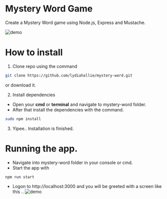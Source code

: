 Mystery Word Game
===
Create a Mystery Word game using Node.js, Express and Mustache.

![demo](mysteryword.gif)

# How to install
1. Clone repo using the command 
```bash
git clone https://github.com/lydiahallie/mystery-word.git
```
or download it.

2. Install dependencies
- Open your **cmd** or **terminal** and navigate to mystery-word folder.
- After that install the dependencies with the command. 
```bash
sudo npm install
```

3. Yipee.. Installation is finished.

# Running the app.
- Navigate into mystery-word folder in your console or cmd.
- Start the app with 
```bash
npm run start
```
- Logon to http://localhost:3000
and you will be greeted with a screen like this .. 
![demo](mysteryword.gif)